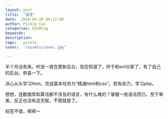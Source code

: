 ```yaml
---
layout: post  
title:  "语言"
date:  2010-04-20 04:12:00
author: Pickle Cai  
categories: EduBlog  
keywords: 
description:   
tags:	pickle   
cover:  "/assets/cover.jpg"  

---
```


半个月没有来。听说一直在更新后台，现在知道了，终于和eol分家了，有了自己的后台。恭喜一下。

决心从头学习html。完成基本任务为“精通html和css”。若有余力，学习php。

想想，连数据库和算法都不涉及的语言，有什么难的？掌握一些语法而已。至于审美，反正也没有这天赋，不管就是了。

标签不错，嗬嗬～



		    
